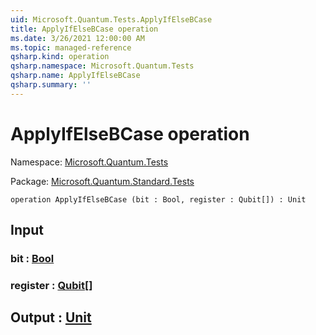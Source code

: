 ```yaml
---
uid: Microsoft.Quantum.Tests.ApplyIfElseBCase
title: ApplyIfElseBCase operation
ms.date: 3/26/2021 12:00:00 AM
ms.topic: managed-reference
qsharp.kind: operation
qsharp.namespace: Microsoft.Quantum.Tests
qsharp.name: ApplyIfElseBCase
qsharp.summary: ''
---
```


# ApplyIfElseBCase operation

Namespace: [Microsoft.Quantum.Tests](xref:Microsoft.Quantum.Tests)

Package: [Microsoft.Quantum.Standard.Tests](https://nuget.org/packages/Microsoft.Quantum.Standard.Tests)




```qsharp
operation ApplyIfElseBCase (bit : Bool, register : Qubit[]) : Unit
```


## Input

### bit : [Bool](xref:microsoft.quantum.lang-ref.bool)




### register : [Qubit](xref:microsoft.quantum.lang-ref.qubit)[]





## Output : [Unit](xref:microsoft.quantum.lang-ref.unit)

